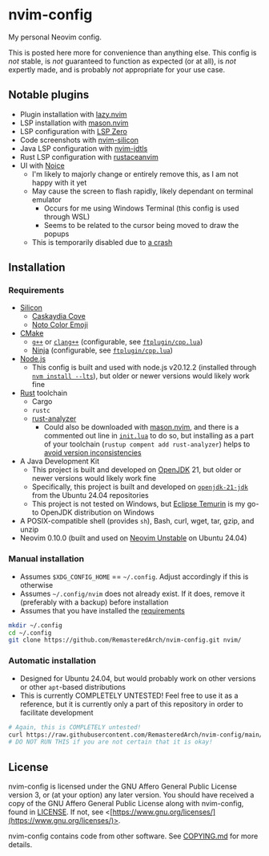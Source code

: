 # nvim-config

My personal Neovim config.

This is posted here more for convenience than anything else. This config is *not* stable, is *not* guaranteed to function as expected (or at all), is *not* expertly made, and is probably *not* appropriate for your use case.

## Notable plugins

* Plugin installation with [lazy.nvim](https://github.com/folke/lazy.nvim)
* LSP installation with [mason.nvim](https://github.com/williamboman/mason.nvim)
* LSP configuration with [LSP Zero](https://github.com/VonHeikemen/lsp-zero.nvim)
* Code screenshots with [nvim-silicon](https://github.com/michaelrommel/nvim-silicon)
* Java LSP configuration with [nvim-jdtls](https://github.com/mfussenegger/nvim-jdtls)
* Rust LSP configuration with [rustaceanvim](https://github.com/mrcjkb/rustaceanvim)
* UI with [Noice](https://github.com/folke/noice.nvim)
  * I'm likely to majorly change or entirely remove this, as I am not happy with it yet
  * May cause the screen to flash rapidly, likely dependant on terminal emulator
    * Occurs for me using Windows Terminal (this config is used through WSL)
    * Seems to be related to the cursor being moved to draw the popups
  * This is temporarily disabled due to [a crash](https://github.com/folke/noice.nvim/issues/784#issuecomment-2094655810)

## Installation

### Requirements
* [Silicon](https://github.com/Aloxaf/silicon)
  * [Caskaydia Cove](https://github.com/eliheuer/caskaydia-cove)
  * [Noto Color Emoji](https://github.com/googlefonts/noto-emoji)
* [CMake](https://cmake.org/)
  * [`g++`](https://gcc.gnu.org/) or [`clang++`](https://clang.llvm.org/) (configurable, see [`ftplugin/cpp.lua`](./ftplugin/cpp.lua))
  * [Ninja](https://ninja-build.org/) (configurable, see [`ftplugin/cpp.lua`](./ftplugin/cpp.lua))
* [Node.js](https://nodejs.org/en)
  * This config is built and used with node.js v20.12.2 (installed through [`nvm install --lts`](https://github.com/nvm-sh/nvm)), but older or newer versions would likely work fine
* [Rust](https://www.rust-lang.org/) toolchain
  * Cargo
  * `rustc`
  * [rust-analyzer](https://rust-analyzer.github.io/)
    * Could also be downloaded with [mason.nvim](https://github.com/williamboman/mason.nvim), and there is a commented out line in [`init.lua`](./init.lua) to do so, but installing as a part of your toolchain (`rustup compent add rust-analyzer`) helps to [avoid version inconsistencies](https://github.com/mrcjkb/rustaceanvim/blob/master/doc/mason.txt)
* A Java Development Kit
  * This project is built and developed on [OpenJDK](https://openjdk.org/) 21, but older or newer versions would likely work fine
  * Specifically, this project is built and developed on [`openjdk-21-jdk`](https://packages.ubuntu.com/noble/openjdk-21-jdk) from the Ubuntu 24.04 repositories
  * This project is not tested on Windows, but [Eclipse Temurin](https://adoptium.net/) is my go-to OpenJDK distribution on Windows
* A POSIX-compatible shell (provides `sh`), Bash, curl, wget, tar, gzip, and unzip
* Neovim 0.10.0 (built and used on [Neovim Unstable](https://launchpad.net/~neovim-ppa/+archive/ubuntu/unstable) on Ubuntu 24.04)

### Manual installation 
* Assumes `$XDG_CONFIG_HOME` == `~/.config`. Adjust accordingly if this is otherwise
* Assumes `~/.config/nvim` does not already exist. If it does, remove it (preferably with a backup) before installation
* Assumes that you have installed the [requirements](#requirements)

```bash
mkdir ~/.config
cd ~/.config
git clone https://github.com/RemasteredArch/nvim-config.git nvim/
```

### Automatic installation
* Designed for Ubuntu 24.04, but would probably work on other versions or other `apt`-based distributions
* This is currently COMPLETELY UNTESTED! Feel free to use it as a reference, but it is currently only a part of this repository in order to facilitate development
```bash
# Again, this is COMPLETELY untested!
curl https://raw.githubusercontent.com/RemasteredArch/nvim-config/main/setup.sh | bash
# DO NOT RUN THIS if you are not certain that it is okay!
```

## License

nvim-config is licensed under the GNU Affero General Public License version 3, or (at your option) any later version. You should have received a copy of the GNU Affero General Public License along with nvim-config, found in [LICENSE](./LICENSE). If not, see <[https://www.gnu.org/licenses/](https://www.gnu.org/licenses/)>.

nvim-config contains code from other software. See [COPYING.md](./COPYING.md) for more details.

